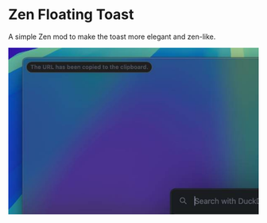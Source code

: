 
# Zen Floating Toast

A simple Zen mod to make the toast more elegant and zen-like.

![Screenshot](https://raw.githubusercontent.com/bobbymannino/zen-floating-toast/b691df8e5317c062c6d9488ad3bfac0194886e0c/screenshot.png)
